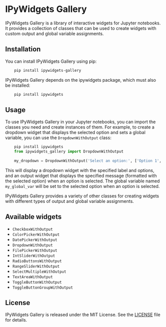 # IPyWidgets Gallery

IPyWidgets Gallery is a library of interactive widgets for Jupyter notebooks.
It provides a collection of classes that can be used to create widgets with
custom output and global variable assignments.

## Installation

You can install IPyWidgets Gallery using pip:
    
```bash
    pip install ipywidgets-gallery
```

IPyWidgets Gallery depends on the ipywidgets package, which must also be
installed:
    
    
```bash
    pip install ipywidgets
```
    

## Usage

To use IPyWidgets Gallery in your Jupyter notebooks, you can import the classes
you need and create instances of them. For example, to create a dropdown
widget that displays the selected option and sets a global variable, you can
use the `DropdownWithOutput` class:

    
```python
    pip install ipywidgets
    from ipywidgets_gallery import DropdownWithOutput
    
    my_dropdown = DropdownWithOutput('Select an option:', ['Option 1', 'Option 2', 'Option 3'], 'You selected {}!', 'my_global_var')
```

This will display a dropdown widget with the specified label and options, and
an output widget that displays the specified message (formatted with the
selected option) when an option is selected. The global variable named
`my_global_var` will be set to the selected option when an option is selected.

IPyWidgets Gallery provides a variety of other classes for creating widgets
with different types of output and global variable assignments. 

## Available widgets

* `CheckboxWithOutput`
* `ColorPickerWithOutput`
* `DatePickerWithOutput`
* `DropdownWithOutput`
* `FilePickerWithOutput`
* `IntSliderWithOutput`
* `RadioButtonsWithOutput`
* `RangeSliderWithOutput`
* `SelectMultipleWithOutput`
* `TextAreaWithOutput`
* `ToggleButtonWithOutput`
* `ToggleButtonGroupWithOutput`


## License

IPyWidgets Gallery is released under the MIT License. See the
[LICENSE](LICENSE) file for details.